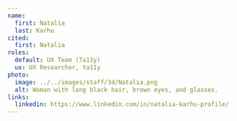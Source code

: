```yaml
---
name:
  first: Natalia
  last: Karhu
cited:
  first: Natalia
roles:
  default: UX Team (Ta11y)
  ux: UX Researcher, ta11y
photo:
  image: ../../images/staff/3d/Natalia.png
  alt: Woman with long black hair, brown eyes, and glasses.
links:
  linkedin: https://www.linkedin.com/in/natalia-karhu-profile/
---
```

